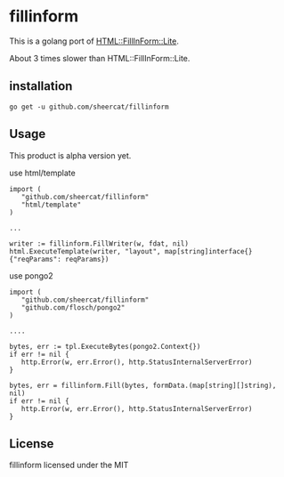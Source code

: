 # fillinform

This is a golang port of [HTML::FillInForm::Lite](https://github.com/gfx/p5-HTML-FillInForm-Lite).

About 3 times slower than HTML::FillInForm::Lite.

## installation

    go get -u github.com/sheercat/fillinform

## Usage
This product is alpha version yet.

use html/template

    import (
       "github.com/sheercat/fillinform"
       "html/template"
    )
    
    ...
    
    writer := fillinform.FillWriter(w, fdat, nil)
    html.ExecuteTemplate(writer, "layout", map[string]interface{}{"reqParams": reqParams})

use pongo2

    import (
       "github.com/sheercat/fillinform"
       "github.com/flosch/pongo2"
    )
    
    ....
    
    bytes, err := tpl.ExecuteBytes(pongo2.Context{})
    if err != nil {
       http.Error(w, err.Error(), http.StatusInternalServerError)
    }
    
    bytes, err = fillinform.Fill(bytes, formData.(map[string][]string), nil)
    if err != nil {
       http.Error(w, err.Error(), http.StatusInternalServerError)
    }


## License

fillinform licensed under the MIT
